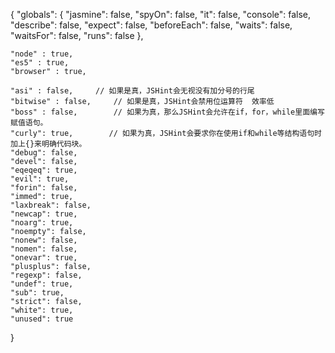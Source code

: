 {
    "globals": {
        "jasmine": false,
        "spyOn": false,
        "it": false,
        "console": false,
        "describe": false,
        "expect": false,
        "beforeEach": false,
        "waits": false,
        "waitsFor": false,
        "runs": false
    },

    "node" : true,
    "es5" : true,
    "browser" : true,

    "asi" : false,     // 如果是真，JSHint会无视没有加分号的行尾
    "bitwise" : false,     // 如果是真，JSHint会禁用位运算符  效率低
    "boss" : false,        // 如果为真，那么JSHint会允许在if，for，while里面编写赋值语句。
    "curly": true,        // 如果为真，JSHint会要求你在使用if和while等结构语句时加上{}来明确代码块。
    "debug": false,
    "devel": false,
    "eqeqeq": true,
    "evil": true,
    "forin": false,
    "immed": true,
    "laxbreak": false,
    "newcap": true,
    "noarg": true,
    "noempty": false,
    "nonew": false,
    "nomen": false,
    "onevar": true,
    "plusplus": false,
    "regexp": false,
    "undef": true,
    "sub": true,
    "strict": false,
    "white": true,
    "unused": true
}